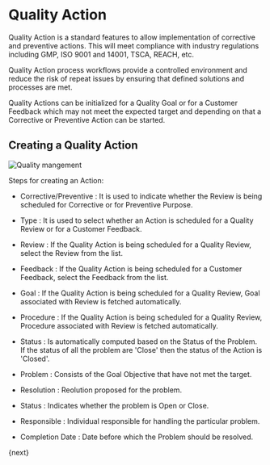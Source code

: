 # Quality Action


 Quality Action is a standard features to allow implementation of corrective and preventive actions. This will meet compliance with industry regulations including GMP, ISO 9001 and 14001, TSCA, REACH, etc.

 Quality Action process workflows provide a controlled environment and reduce the risk of repeat issues by ensuring that defined solutions and processes are met.
 
 Quality Actions can be initialized for a Quality Goal or for a Customer Feedback which may not meet the expected target and depending on that a Corrective or Preventive Action can be started.
 
## Creating a Quality Action

<img class="screenshot" alt="Quality mangement" src="{{docs_base_url}}/assets/img/quality-management/action.gif">

 Steps for creating an Action:

 * Corrective/Preventive : It is used to indicate whether the Review is being scheduled for Corrective or for Preventive Purpose.

 * Type : It is used to select whether an Action is scheduled for a Quality Review or for a Customer Feedback.

 * Review : If the Quality Action is being scheduled for a Quality Review, select the Review from the list.

 * Feedback : If the Quality Action is being scheduled for a Customer Feedback, select the Feedback from the list.

 * Goal : If the Quality Action is being scheduled for a Quality Review, Goal associated with Review is fetched automatically.

 * Procedure : If the Quality Action is being scheduled for a Quality Review, Procedure associated with Review is fetched automatically.

 * Status : Is automatically computed based on the Status of the Problem. If the status of all the problem are 'Close' then the status of the Action is 'Closed'.

 * Problem : Consists of the Goal Objective that have not met the target.

 * Resolution : Reolution proposed for the problem.

 * Status : Indicates whether the problem is Open or Close.

 * Responsible : Individual responsible for handling the particular problem.

 * Completion Date : Date before which the Problem should be resolved.

{next}